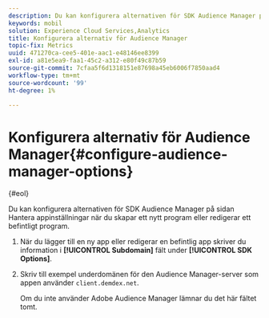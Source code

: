 ```yaml
---
description: Du kan konfigurera alternativen för SDK Audience Manager på sidan Hantera appinställningar när du skapar ett nytt program eller redigerar ett befintligt program.
keywords: mobil
solution: Experience Cloud Services,Analytics
title: Konfigurera alternativ för Audience Manager
topic-fix: Metrics
uuid: 471270ca-cee5-401e-aac1-e48146ee8399
exl-id: a81e5ea9-faa1-45c2-a312-e80f49c87b59
source-git-commit: 7cfaa5f6d1318151e87698a45eb6006f7850aad4
workflow-type: tm+mt
source-wordcount: '99'
ht-degree: 1%

---
```


# Konfigurera alternativ för Audience Manager{#configure-audience-manager-options}

{#eol}

Du kan konfigurera alternativen för SDK Audience Manager på sidan Hantera appinställningar när du skapar ett nytt program eller redigerar ett befintligt program.

1. När du lägger till en ny app eller redigerar en befintlig app skriver du information i **[!UICONTROL Subdomain]** fält under **[!UICONTROL SDK Options]**.

1. Skriv till exempel underdomänen för den Audience Manager-server som appen använder `client.demdex.net`.

   Om du inte använder Adobe Audience Manager lämnar du det här fältet tomt.
